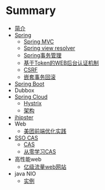 # Summary

* [ 简介](README.md)
* [Spring](spring.md)
  * [Spring MVC](spring/spring-mvc.md)
  * [Spring view resolver](spring/spring-view-resolver.md)
  * [Spring事务管理](spring/springshi-wu-guan-li.md)
  * [基于Token的WEB后台认证机制](spring/asfsadf.md)
  * [CSRF](spring/csrf.md)
  * [嵌套事务回滚](spring/qian-tao-shi-wu-hui-gun.md)
* [Spring Boot](spring-boot.md)
* Dubbox
* [Spring Cloud](spring-cloud.md)
  * [Hystrix](hystrix.md)
  * [架构](jia-gou.md)
* [jhipster](jhipster.md)
* Web
  * [美团前端优化实践](mei-tuan-qian-duan-you-hua-shi-jian.md)
* [SSO CAS](sso-cas.md)
  * [CAS](sso-cas/cas.md)
  * [从零学习CAS](sso-cas/cong-ling-xue-xi-cas.md)
* 高性能web
  * [亿级流量web网站](yi-ji-liu-liang-web-wang-zhan.md)
* java NIO
  * [实例](shi-li.md)

